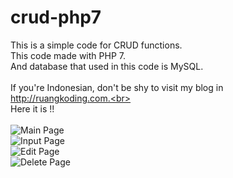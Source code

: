 # crud-php7

This is a simple code for CRUD functions.<br>
This code made with PHP 7.<br>
And database that used in this code is MySQL.<br>
<br>
If you're Indonesian, don't be shy to visit my blog in http://ruangkoding.com.<br><br>
Here it is !!<br><br>
![Main Page](http://ruangkoding.com/wp-content/uploads/2017/07/Screenshot-from-2017-07-09-23-04-54.png)<br>
![Input Page](http://ruangkoding.com/wp-content/uploads/2017/07/Screenshot-from-2017-07-09-23-05-37.png)<br>
![Edit Page](http://ruangkoding.com/wp-content/uploads/2017/07/Screenshot-from-2017-07-09-23-06-05.png)<br>
![Delete Page](http://ruangkoding.com/wp-content/uploads/2017/07/Screenshot-from-2017-07-09-23-06-14.png)<br>

